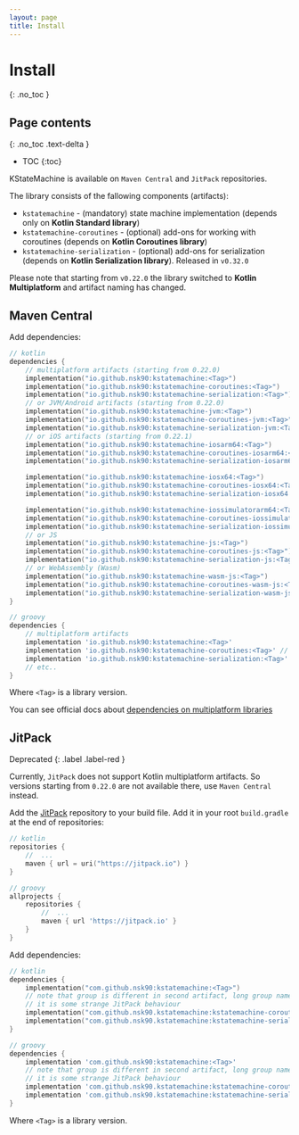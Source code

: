 ```yaml
---
layout: page
title: Install
---
```


# Install
{: .no_toc }

## Page contents
{: .no_toc .text-delta }

- TOC
{:toc}

KStateMachine is available on `Maven Central` and `JitPack` repositories.

The library consists of the fallowing components (artifacts):

* `kstatemachine` - (mandatory) state machine implementation (depends only on **Kotlin Standard library**)
* `kstatemachine-coroutines` - (optional) add-ons for working with coroutines (depends on **Kotlin Coroutines library**)
* `kstatemachine-serialization` - (optional) add-ons for serialization (depends on **Kotlin Serialization library**). 
  Released in `v0.32.0`

Please note that starting from `v0.22.0` the library switched to **Kotlin Multiplatform** and artifact naming has changed.

## Maven Central

Add dependencies:

```kotlin
// kotlin
dependencies {
    // multiplatform artifacts (starting from 0.22.0)
    implementation("io.github.nsk90:kstatemachine:<Tag>")
    implementation("io.github.nsk90:kstatemachine-coroutines:<Tag>")
    implementation("io.github.nsk90:kstatemachine-serialization:<Tag>")
    // or JVM/Android artifacts (starting from 0.22.0)
    implementation("io.github.nsk90:kstatemachine-jvm:<Tag>")
    implementation("io.github.nsk90:kstatemachine-coroutines-jvm:<Tag>")
    implementation("io.github.nsk90:kstatemachine-serialization-jvm:<Tag>")
    // or iOS artifacts (starting from 0.22.1)
    implementation("io.github.nsk90:kstatemachine-iosarm64:<Tag>")
    implementation("io.github.nsk90:kstatemachine-coroutines-iosarm64:<Tag>")
    implementation("io.github.nsk90:kstatemachine-serialization-iosarm64:<Tag>")

    implementation("io.github.nsk90:kstatemachine-iosx64:<Tag>")
    implementation("io.github.nsk90:kstatemachine-coroutines-iosx64:<Tag>")
    implementation("io.github.nsk90:kstatemachine-serialization-iosx64:<Tag>")

    implementation("io.github.nsk90:kstatemachine-iossimulatorarm64:<Tag>")
    implementation("io.github.nsk90:kstatemachine-coroutines-iossimulatorarm64:<Tag>")
    implementation("io.github.nsk90:kstatemachine-serialization-iossimulatorarm64:<Tag>")
    // or JS
    implementation("io.github.nsk90:kstatemachine-js:<Tag>")
    implementation("io.github.nsk90:kstatemachine-coroutines-js:<Tag>")
    implementation("io.github.nsk90:kstatemachine-serialization-js:<Tag>")
    // or WebAssembly (Wasm)
    implementation("io.github.nsk90:kstatemachine-wasm-js:<Tag>")
    implementation("io.github.nsk90:kstatemachine-coroutines-wasm-js:<Tag>")
    implementation("io.github.nsk90:kstatemachine-serialization-wasm-js:<Tag>")
}
```

```groovy
// groovy
dependencies {
    // multiplatform artifacts
    implementation 'io.github.nsk90:kstatemachine:<Tag>'
    implementation 'io.github.nsk90:kstatemachine-coroutines:<Tag>' // optional
    implementation 'io.github.nsk90:kstatemachine-serialization:<Tag>' // optional
    // etc..
}
```

Where `<Tag>` is a library version.

You can see official docs
about [dependencies on multiplatform libraries](https://kotlinlang.org/docs/multiplatform-add-dependencies.html#library-used-in-specific-source-sets)

## JitPack 
Deprecated
{: .label .label-red }

Currently, `JitPack` does not support Kotlin multiplatform artifacts.
So versions starting from `0.22.0` are not available there, use `Maven Central` instead.

Add the [JitPack](https://jitpack.io/#nsk90/kstatemachine/Tag) repository to your build file. Add it in your
root `build.gradle` at the end of repositories:

```kotlin
// kotlin
repositories {
    //  ...
    maven { url = uri("https://jitpack.io") }
}
```

```groovy
// groovy
allprojects {
    repositories {
        //  ...
        maven { url 'https://jitpack.io' }
    }
}
```

Add dependencies:

```kotlin
// kotlin
dependencies {
    implementation("com.github.nsk90:kstatemachine:<Tag>")
    // note that group is different in second artifact, long group name also works for first artifact but not vise versa
    // it is some strange JitPack behaviour
    implementation("com.github.nsk90.kstatemachine:kstatemachine-coroutines:<Tag>") // optional
    implementation("com.github.nsk90.kstatemachine:kstatemachine-serialization:<Tag>") // optional
}
```

```groovy
// groovy
dependencies {
    implementation 'com.github.nsk90:kstatemachine:<Tag>'
    // note that group is different in second artifact, long group name also works for first artifact but not vise versa
    // it is some strange JitPack behaviour
    implementation 'com.github.nsk90.kstatemachine:kstatemachine-coroutines:<Tag>' // optional
    implementation 'com.github.nsk90.kstatemachine:kstatemachine-serialization:<Tag>' // optional
}
```

Where `<Tag>` is a library version.